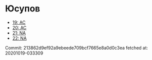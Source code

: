 # Юсупов
- [19: AC](19.md)
- [20: AC](20.md)
- [21: NA](21.md)
- [22: NA](22.md)

Commit: 213862d9ef92a9ebeede709bcf7665e8a0d0c3ea
 fetched at: 20201019-033309
